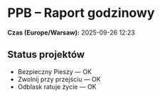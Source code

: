 # PPB – Raport godzinowy
**Czas (Europe/Warsaw):** 2025-09-26 12:23

## Status projektów
- Bezpieczny Pieszy — OK
- Zwolnij przy przejściu — OK
- Odblask ratuje życie — OK

